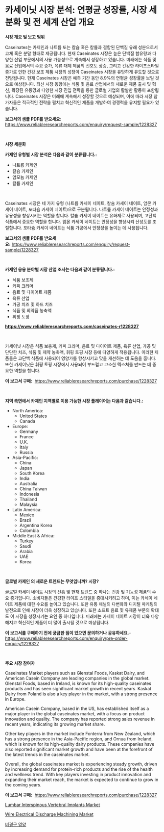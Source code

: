 <p><h1>카세이닛 시장 분석: 연평균 성장률, 시장 세분화 및 전 세계 산업 개요</h1></p><p><strong>시장 개요 및 보고 범위</strong></p>
<p><p>Caseinates는 카제인과 나트륨 또는 칼슘 혹은 칼륨과 결합된 단백질 유래 성분으로서 고체 혹은 분말 형태로 제공됩니다. 현재 Caseinates 시장은 높은 단백질 함유량과 다양한 산업 부문에서의 사용 가능성으로 계속해서 성장하고 있습니다. 미래에는 식품 및 음료 산업에서의 수요 증가, 육류 대체 제품의 선호도 상승, 그리고 건강한 라이프스타일 증가로 인한 건강 보조 제품 시장의 성장이 Caseinates 시장을 유망하게 유도할 것으로 전망됩니다. 현재 Caseinates 시장은 예측 기간 동안 8.9%의 연평균 성장률을 보일 것으로 예상됩니다. 최신 시장 동향에는 식품 및 음료 산업에서의 새로운 제품 출시 및 혁신, 확장된 유통망과 다양한 시장 진입 전략을 통한 글로벌 기업의 활발한 활동이 포함됩니다. Caseinates 시장은 미래에 계속해서 성장할 것으로 예상되며, 이에 따라 시장 참가자들은 적극적인 전략을 펼치고 혁신적인 제품을 개발하여 경쟁력을 유지할 필요가 있습니다.</p></p>
<p><strong>보고서의 샘플 PDF를 받으세요:</strong> <a href="https://www.reliableresearchreports.com/enquiry/request-sample/1228327">https://www.reliableresearchreports.com/enquiry/request-sample/1228327</a></p>
<p>&nbsp;</p>
<p><strong>시장 세분화</strong></p>
<p><strong>카제인 유형별 시장 분석은 다음과 같이 분류됩니다.:</strong></p>
<p><ul><li>나트륨 카제인</li><li>칼슘 카제인</li><li>암모늄 카제인</li><li>칼륨 카제인</li></ul></p>
<p>&nbsp;</p>
<p><p>Caseinates 시장은 네 가지 유형 (나트륨 카세이 네이트, 칼슘 카세이 네이트, 암몬 카세이 네이트, 포타슘 카세이 네이트)으로 구분됩니다. 나트륨 카세이 네이트는 안정성과 유용성을 향상시키는 역할을 합니다. 칼슘 카세이 네이트는 유화제로 사용되며, 고단백 식품에서 중요한 역할을 합니다. 암몬 카세이 네이트는 안정성을 향상시켜 산성도를 조절합니다. 포타슘 카세이 네이트는 식품 가공에서 안정성을 높이는 데 사용됩니다.</p></p>
<p><strong>보고서의 샘플 PDF를 받으세요:</strong>&nbsp;<a href="https://www.reliableresearchreports.com/enquiry/request-sample/1228327">https://www.reliableresearchreports.com/enquiry/request-sample/1228327</a></p>
<p>&nbsp;</p>
<p><strong> 카제인 응용 분야별 시장 산업 조사는 다음과 같이 분류됩니다.:</strong></p>
<p><ul><li>식품 보조제</li><li>커피 크리머</li><li>음료 및 다이어트 제품</li><li>육류 산업</li><li>가공 치즈 및 하드 치즈</li><li>식품 및 의약품 농축액</li><li>휘핑 토핑</li></ul></p>
<p><strong><a href="https://www.reliableresearchreports.com/caseinates-r1228327">https://www.reliableresearchreports.com/caseinates-r1228327</a></strong></p>
<p>&nbsp;</p>
<p><p>카세이닛 시장은 식품 보충제, 커피 크리머, 음료 및 다이어트 제품, 육류 산업, 가공 및 단단한 치즈, 식품 및 제약 농축액, 휘핑 토핑 시장 등에 다양하게 적용됩니다. 이러한 제품들은 고단백 식품에 사용되어 영양가를 향상시키고 맛을 개선하는 데 도움을 줍니다. 또한 카세이닛은 휘핑 토핑 시장에서 사용되어 부드럽고 고소한 텍스처를 만드는 데 중요한 역할을 합니다.</p></p>
<p><strong>이 보고서 구매:</strong>&nbsp; <a href="https://www.reliableresearchreports.com/purchase/1228327">https://www.reliableresearchreports.com/purchase/1228327</a></p>
<p>&nbsp;</p>
<p><strong>지역 측면에서 카제인 지역별로 이용 가능한 시장 플레이어는 다음과 같습니다.:</strong></p>
<p><ul>
    <li>
        North America:
        <ul>
            <li>United States</li>
            <li>Canada</li>
        </ul>
    </li>
    <li>
        Europe:
        <ul>
            <li>Germany</li>
            <li>France</li>
            <li>U.K.</li>
            <li>Italy</li>
            <li>Russia</li>
        </ul>
    </li>
    <li>
        Asia-Pacific:
        <ul>
            <li>China</li>
            <li>Japan</li>
            <li>South Korea</li>
            <li>India</li>
            <li>Australia</li>
            <li>China Taiwan</li>
            <li>Indonesia</li>
            <li>Thailand</li>
            <li>Malaysia</li>
        </ul>
    </li>
    <li>
        Latin America:
        <ul>
            <li>Mexico</li>
            <li>Brazil</li>
            <li>Argentina Korea</li>
            <li>Colombia</li>
        </ul>
    </li>
    <li>
        Middle East & Africa:
        <ul>
            <li>Turkey</li>
            <li>Saudi</li>
            <li>Arabia</li>
            <li>UAE</li>
            <li>Korea</li>
        </ul>
    </li>
    </ul></p>
<p>&nbsp;</p>
<p><strong>글로벌 카제인 의 새로운 트렌드는 무엇입니까? 시장?</strong></p>
<p><p>글로벌 카세이 네이트 시장의 신흥 및 현재 트렌드 중 하나는 건강 및 기능성 제품의 수요 증가입니다. 소비자들은 건강한 라이프 스타일을 증대시키려고 하며, 이는 카세이 네이트 제품에 대한 수요를 높이고 있습니다. 또한 유통 채널의 다변화와 디지털 마케팅의 발전으로 인해 시장이 더욱 성장하고 있습니다. 또한 소프트 음료 및 유제품 부문의 확대도 이 시장을 성장시키는 요인 중 하나입니다. 미래에는 카세이 네이트 시장이 더욱 다양해지고 혁신적인 제품이 더 많이 출시될 것으로 예상됩니다.</p></p>
<p><strong>이 보고서를 구매하기 전에 궁금한 점이 있으면 문의하거나 공유하세요.</strong>- <a href="https://www.reliableresearchreports.com/enquiry/pre-order-enquiry/1228327">https://www.reliableresearchreports.com/enquiry/pre-order-enquiry/1228327</a></p>
<p>&nbsp;</p>
<p><strong>주요 시장 참여자</strong></p>
<p><p>Caseinates Market players such as Glenstal Foods, Kaskat Dairy, and American Casein Company are leading companies in the global market. Glenstal Foods, based in Ireland, is known for its high-quality caseinates products and has seen significant market growth in recent years. Kaskat Dairy from Poland is also a key player in the market, with a strong presence in Europe.</p><p>American Casein Company, based in the US, has established itself as a major player in the global caseinates market, with a focus on product innovation and quality. The company has reported strong sales revenue in recent years, indicating its growing market share.</p><p>Other key players in the market include Fonterra from New Zealand, which has a strong presence in the Asia-Pacific region, and Ornua from Ireland, which is known for its high-quality dairy products. These companies have also reported significant market growth and have been at the forefront of the latest trends in the caseinates market.</p><p>Overall, the global caseinates market is experiencing steady growth, driven by increasing demand for protein-rich products and the rise of the health and wellness trend. With key players investing in product innovation and expanding their market reach, the market is expected to continue to grow in the coming years.</p></p>
<p><strong>이 보고서 구매:</strong>&nbsp;&nbsp;<a href="https://www.reliableresearchreports.com/purchase/1228327">https://www.reliableresearchreports.com/purchase/1228327</a></p>
<p><p><a href="https://noble-drawer-34c.notion.site/Lumbar-Interspinous-Vertebral-Implants-Market-Size-and-Market-Trends-Complete-Industry-Overview-20-209acbd2fcdb464b94efe92b977c779b">Lumbar Interspinous Vertebral Implants Market</a></p><p><a href="https://medium.com/@levihamilton5801/decoding-wire-electrical-discharge-machining-market-metrics-market-share-trends-and-growth-bceff4b74cd1">Wire Electrical Discharge Machining Market</a></p><p><a href="https://medium.com/@bub56567/parenteral-nutrition-%EC%8B%9C%EC%9E%A5-%EB%B3%B4%EA%B3%A0%EC%84%9C%EC%97%90%EB%8A%94-%EC%9D%B4-%EC%8B%9C%EC%9E%A5%EC%9D%98-%EC%B5%9C%EC%8B%A0-%ED%8A%B8%EB%A0%8C%EB%93%9C%EC%99%80-%EC%84%B1%EC%9E%A5-%EA%B8%B0%ED%9A%8C%EA%B0%80-%EA%B3%B5%EA%B0%9C%EB%90%98%EC%96%B4-%EC%9E%88%EC%8A%B5%EB%8B%88%EB%8B%A4-7c88ee8797e7">비경구 영양</a></p></p>